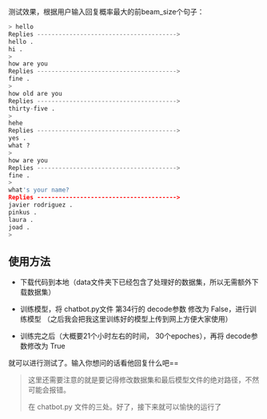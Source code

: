 
测试效果，根据用户输入回复概率最大的前beam_size个句子：

```py
> hello
Replies --------------------------------------->
hello .
hi .
>  
how are you
Replies --------------------------------------->
fine .
>  
how old are you
Replies --------------------------------------->
thirty-five .
>  
hehe
Replies --------------------------------------->
yes .
what ?
>  
how are you
Replies --------------------------------------->
fine .
>  
what's your name?
Replies --------------------------------------->
javier rodriguez .
pinkus .
laura .
joad .
>  
```

## 使用方法

- 下载代码到本地（data文件夹下已经包含了处理好的数据集，所以无需额外下载数据集）

- 训练模型，将 chatbot.py文件 第34行的 decode参数 修改为 False，进行训练模型 （之后我会把我这里训练好的模型上传到网上方便大家使用）

- 训练完之后（大概要21个小时左右的时间， 30个epoches），再将 decode参数修改为 True

就可以进行测试了。输入你想问的话看他回复什么吧==

> 这里还需要注意的就是要记得修改数据集和最后模型文件的绝对路径，不然可能会报错。
>
> 在 chatbot.py 文件的三处。好了，接下来就可以愉快的运行了

